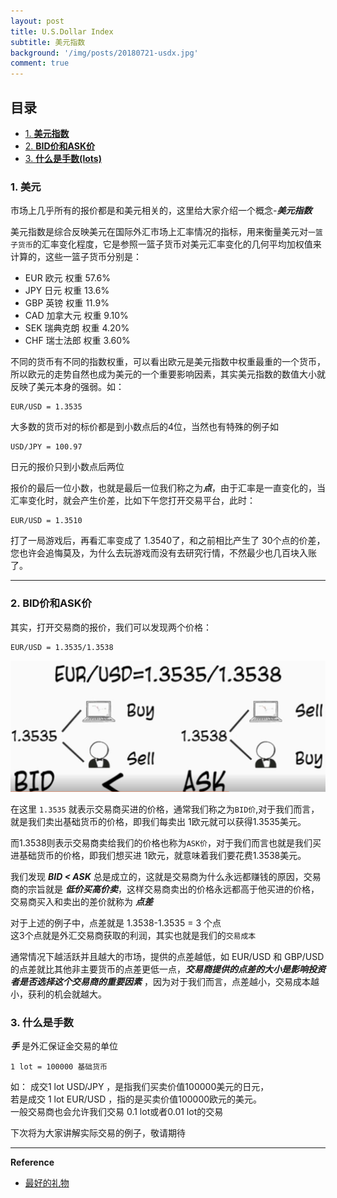 ```yaml
---
layout: post
title: U.S.Dollar Index
subtitle: 美元指数      
background: '/img/posts/20180721-usdx.jpg'
comment: true
---
```


## 目录

- [1. **美元指数**](#1)
- [2. **BID价和ASK价**](#2)
- [3. **什么是手数(lots)**](#3)

<h3 id="1">1. 美元</h3>

市场上几乎所有的报价都是和美元相关的，这里给大家介绍一个概念-***美元指数***   

美元指数是综合反映美元在国际外汇市场上汇率情况的指标，用来衡量美元对`一篮子货币`的汇率变化程度，它是参照一篮子货币对美元汇率变化的几何平均加权值来计算的，这些一篮子货币分别是：   
 
* EUR 欧元       权重 57.6%
* JPY 日元       权重 13.6%
* GBP 英镑       权重 11.9%
* CAD 加拿大元    权重 9.10%
* SEK 瑞典克朗    权重 4.20%
* CHF 瑞士法郎    权重 3.60%

不同的货币有不同的指数权重，可以看出欧元是美元指数中权重最重的一个货币，所以欧元的走势自然也成为美元的一个重要影响因素，其实美元指数的数值大小就反映了美元本身的强弱。如：      
	
	EUR/USD = 1.3535    

大多数的货币对的标价都是到小数点后的4位，当然也有特殊的例子如   
	
	USD/JPY = 100.97 

日元的报价只到小数点后两位   

报价的最后一位小数，也就是最后一位我们称之为***点***，由于汇率是一直变化的，当汇率变化时，就会产生价差，比如下午您打开交易平台，此时：   

	EUR/USD = 1.3510   

打了一局游戏后，再看汇率变成了 1.3540了，和之前相比产生了 30个点的价差，您也许会追悔莫及，为什么去玩游戏而没有去研究行情，不然最少也几百块入账了。

--- 
<h3 id="2">2. BID价和ASK价</h3>

其实，打开交易商的报价，我们可以发现两个价格：   

	EUR/USD = 1.3535/1.3538   



![Bid/Ask](/img/posts/20180721-bidask.jpg "Bid/Ask")
   

在这里 `1.3535` 就表示交易商买进的价格，通常我们称之为`BID价`,对于我们而言，就是我们卖出基础货币的价格，即我们每卖出 1欧元就可以获得1.3535美元。
   
而1.3538则表示交易商卖给我们的价格也称为`ASK价`，对于我们而言也就是我们买进基础货币的价格，即我们想买进 1欧元，就意味着我们要花费1.3538美元。   

我们发现 ***BID < ASK*** 总是成立的，这就是交易商为什么永远都赚钱的原因，交易商的宗旨就是 ***低价买高价卖***，这样交易商卖出的价格永远都高于他买进的价格，交易商买入和卖出的差价就称为 ***点差***    

对于上述的例子中，点差就是 1.3538-1.3535 = 3 个点   
这3个点就是外汇交易商获取的利润，其实也就是我们的`交易成本`    

通常情况下越活跃并且越大的市场，提供的点差越低，如 EUR/USD 和 GBP/USD 的点差就比其他非主要货币的点差更低一点，***交易商提供的点差的大小是影响投资者是否选择这个交易商的重要因素*** ，因为对于我们而言，点差越小，交易成本越小，获利的机会就越大。    

   
<h3 id="3">3. 什么是手数</h3>

***手*** 是外汇保证金交易的单位
	
	1 lot = 100000 基础货币

如： 成交1 lot USD/JPY ，是指我们买卖价值100000美元的日元，    
若是成交 1 lot EUR/USD ，指的是买卖价值100000欧元的美元。   
一般交易商也会允许我们交易 0.1 lot或者0.01 lot的交易

下次将为大家讲解实际交易的例子，敬请期待
    
--- 

**Reference**

- [最好的礼物](https://yangxiaoga.github.io/2018/07/21/usdx.html)
